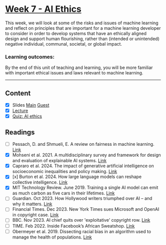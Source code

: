 # [Week 7 - AI Ethics](https://canvas.sussex.ac.uk/courses/31315/pages/week-7-ai-ethics?module_item_id=1445750)
This week, we will look at some of the risks and issues of machine learning and reflect on principles that are important for a machine learning developer to consider in order to develop systems that have an ethically aligned design and support human flourishing, rather than (intended or unintended) negative individual, communal, societal, or global impact.

### Learning outcomes:
By the end of this unit of teaching and learning, you will be more familiar with important ethical issues and laws relevant to machine learning.

---

## Content
- [x] Slides [Main](https://canvas.sussex.ac.uk/courses/31315/files/5334863?wrap=1) [Guest](https://canvas.sussex.ac.uk/courses/31315/files/5596031?wrap=1)
- [x] [Lecture](https://sussex.cloud.panopto.eu/Panopto/Pages/Viewer.aspx?id=5f9f2387-7c0e-45c4-9b9f-b29c00f666eb)
- [x] [Quiz: AI ethics](https://canvas.sussex.ac.uk/courses/31315/quizzes/50385)
 
## Readings
- [ ] Pessach, D. and Shmueli, E. A review on fairness in machine learning. [Link](https://readinglists.sussex.ac.uk/leganto/nui/citation/20811020000002461?institute=44SUS_INST&auth=SAML)
- [x] Mohseni et al. 2021. A multidisciplinary survey and framework for design and evaluation of explainable AI systems. [Link](https://arxiv.org/pdf/1811.11839)
- [x] Capraro et al. 2024. The impact of generative artificial intelligence on socioeconomic inequalities and policy making. [Link](https://academic.oup.com/pnasnexus/article/3/6/pgae191/7689236)
- [x] [x] Burton et al. 2024. How large language models can reshape collective intelligence. [Link](https://readinglists.sussex.ac.uk/leganto/nui/citation/22290284440002461?institute=44SUS_INST&auth=SAML)
- [x] MIT Technology Review. June 2019. Training a single AI model can emit as much carbon as five cars in their lifetimes. [Link](https://www.technologyreview.com/2019/06/06/239031/training-a-single-ai-model-can-emit-as-much-carbon-as-five-cars-in-their-lifetimes/)
- [ ] Guardian. Oct 2023. How Hollywood writers triumphed over AI – and why it matters. [Link](https://www.theguardian.com/culture/2023/oct/01/hollywood-writers-strike-artificial-intelligence)
- [ ] Financial Times. Dec 2023. New York Times sues Microsoft and OpenAI in copyright case. [Link](https://www.ft.com/content/23c15ce1-16c5-4b2f-804e-2c0da64e1972)
- [ ] BBC. Nov 2023. AI chief quits over 'exploitative' copyright row. [Link](https://www.bbc.co.uk/news/technology-67446000)
- [ ] TIME. Feb 2022. Inside Facebook’s African Sweatshop. [Link](https://time.com/6147458/facebook-africa-content-moderation-employee-treatment/)
- [ ] Obermeyer et al. 2019. Dissecting racial bias in an algorithm used to manage the health of populations. [Link](https://www.science.org/doi/10.1126/science.aax2342)
